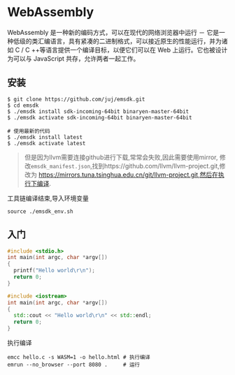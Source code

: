 # WebAssembly


<!--more-->
WebAssembly 是一种新的编码方式，可以在现代的网络浏览器中运行 － 它是一种低级的类汇编语言，具有紧凑的二进制格式，可以接近原生的性能运行，并为诸如 C / C ++等语言提供一个编译目标，以便它们可以在 Web 上运行。它也被设计为可以与 JavaScript 共存，允许两者一起工作。
<!--more-->

## 安装

```shell
$ git clone https://github.com/juj/emsdk.git
$ cd emsdk
$ ./emsdk install sdk-incoming-64bit binaryen-master-64bit
$ ./emsdk activate sdk-incoming-64bit binaryen-master-64bit

# 使用最新的代码
$ ./emsdk install latest
$ ./emsdk activate latest
```

> 但是因为llvm需要连接github进行下载,常常会失败,因此需要使用mirror,
> 修改`emsdk_manifest.json`,找到https://github.com/llvm/llvm-project.git,修改为
> https://mirrors.tuna.tsinghua.edu.cn/git/llvm-project.git,然后在执行下编译.


工具链编译结束,导入环境变量
```shell
source ./emsdk_env.sh
```

## 入门

```c
#include <stdio.h>
int main(int argc, char *argv[])
{
  printf("Hello world\r\n");
  return 0;
}
```

```c++
#include <iostream>
int main(int argc, char *argv[])
{
  std::cout << "Hello world\r\n" << std::endl;
  return 0;
}
```

执行编译

```shell
emcc hello.c -s WASM=1 -o hello.html # 执行编译
emrun --no_browser --port 8080 .     # 运行
```

